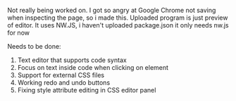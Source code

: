 Not really being worked on. I got so angry at Google Chrome not saving when inspecting the page, so i made this.
Uploaded program is just preview of editor. It uses NW.JS, i haven't uploaded package.json it only needs nw.js for now

Needs to be done:
1. Text editor that supports code syntax
2. Focus on text inside code when clicking on element
3. Support for external CSS files
4. Working redo and undo buttons
5. Fixing style attribute editing in CSS editor panel
